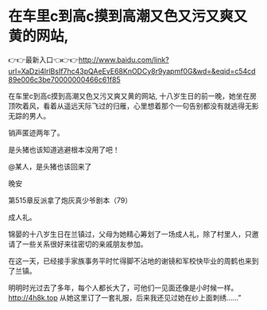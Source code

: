 # 在车里c到高c摸到高潮又色又污又爽又黄的网站,

👉👉最新入口👈👉👉http://www.baidu.com/link?url=XaDzi4lrlBsIf7hc43pQAeEvE68KnODCy8r9yapmf0G&wd=&eqid=c54cd89e006c3be70000000466c61f85

在车里c到高c摸到高潮又色又污又爽又黄的网站,
十八岁生日的前一晚，她坐在房顶吹着风，看着从遥远天际飞过的归雁，心里想着那个一句告别都没有就逃得无影无踪的男人。

销声匿迹两年了。

是头猪也该知道逃避根本没用了吧！

@某人，是头猪也该回来了

晚安

第515章反派拿了炮灰真少爷剧本（79）

成人礼。

锦晏的十八岁生日在兰镇过，父母为她精心筹划了一场成人礼，除了村里人，只邀请了一些关系很好来往密切的亲戚朋友参加。

在这一天，已经接手家族事务平时忙得脚不沾地的谢镜和军校快毕业的周鹤也来到了兰镇。

明明时光过去了多年，每个人都长大了，可他们一见面还像是小时候一样。
http://4h8k.top
从她这里订了一套礼服，后来我还见过她在纱上面刺绣……”
